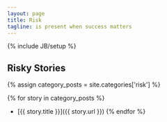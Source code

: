 ```yaml
---
layout: page
title: Risk
tagline: is present when success matters
---
```

{% include JB/setup %}
 
## Risky Stories

{% assign category_posts = site.categories['risk'] %}  

{% for story in category_posts %}
 * [{{ story.title }}]({{ story.url }})
{% endfor %}


